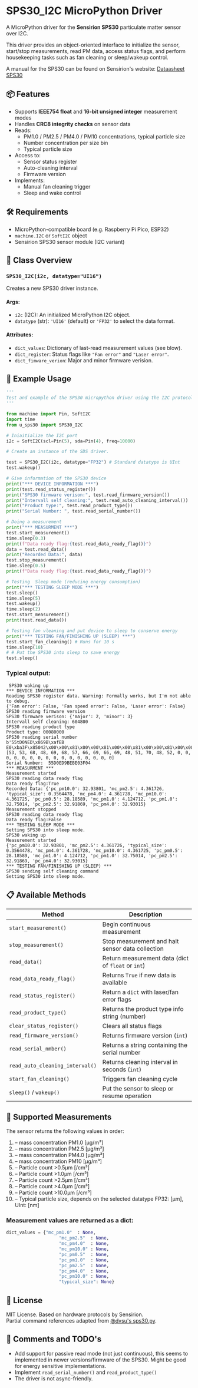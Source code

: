 # SPS30_I2C MicroPython Driver

A MicroPython driver for the **Sensirion SPS30** particulate matter sensor over I2C.

This driver provides an object-oriented interface to initialize the sensor, start/stop measurements, read PM data, access status flags, and perform housekeeping tasks such as fan cleaning or sleep/wakeup control.

A manual for the SPS30 can be found on Sensirion's website: [Dataasheet SPS30](https://sensirion.com/media/documents/8600FF88/64A3B8D6/Sensirion_PM_Sensors_Datasheet_SPS30.pdf)


## 📦 Features

- Supports **IEEE754 float** and **16-bit unsigned integer** measurement modes
- Handles **CRC8 integrity checks** on sensor data
- Reads:
  - PM1.0 / PM2.5 / PM4.0 / PM10 concentrations, typical particle size
  - Number concentration per size bin
  - Typical particle size
- Access to:
  - Sensor status register
  - Auto-cleaning interval
  - Firmware version
- Implements:
  - Manual fan cleaning trigger
  - Sleep and wake control


## 🛠️ Requirements

- MicroPython-compatible board (e.g. Raspberry Pi Pico, ESP32)
- `machine.I2C` or `SoftI2C` object
- Sensirion SPS30 sensor module (I2C variant)


## 🧰 Class Overview

### `SPS30_I2C(i2c, datatype="UI16")`

Creates a new SPS30 driver instance.

#### Args:
- `i2c` (I2C): An initialized MicroPython I2C object.
- `datatype` (str): `'UI16'` (default) or `'FP32'` to select the data format.

#### Attributes:
- `dict_values`: Dictionary of last-read measurement values (see blow).
- `dict_register`: Status flags like `"Fan error"` and `"Laser error"`.
- `dict_fimware_verion`: Major and minor firmware verision.


## 🔧 Example Usage

```python
'''
Test and example of the SPS30 micropython driver using the I2C protocol.
'''

from machine import Pin, SoftI2C
import time
from u_sps30 import SPS30_I2C

# Iniaitialize the I2C port
i2c = SoftI2C(scl=Pin(5), sda=Pin(4), freq=10000)

# Create an instance of the SDS driver.

test = SPS30_I2C(i2c, datatype="FP32") # Standard datatype is UInt
test.wakeup()

# Give information of the SPS30 device
print("*** DEVICE INFORMATION ***")
print(test.read_status_register())
print("SPS30 firmware verison:", test.read_firmware_version())
print("Intervall self cleaning:", test.read_auto_cleaning_interval())
print("Product type:", test.read_product_type())
print("Serial Number: ", test.read_serial_number())

# Doing a measurement
print("*** MEASURMENT ***")
test.start_measurement()
time.sleep(0.3)
print(f"Data ready flag:{test.read_data_ready_flag()}")
data = test.read_data()
print("Recorded Data:", data)
test.stop_measurement()
time.sleep(0.5)
print(f"Data ready flag:{test.read_data_ready_flag()}")

# Testing  Sleep mode (reducing energy consumption)
print("*** TESTING SLEEP MODE ***")
test.sleep()
time.sleep(5)
test.wakeup()
time.sleep(2)
test.start_measurement()
print(test.read_data())

# Testing fan vleaning and put device to sleep to conserve energy
print("*** TESTING FAN/FINISHING UP (SLEEP) ***")
test.start_fan_cleaning() # Runs for 10 s
time.sleep(10)
# # Put the SPS30 into sleep to save energy
test.sleep()
```
### Typical output:
```
 SPS30 waking up
*** DEVICE INFORMATION ***
Reading SPS30 register data. Warning: Formally works, but I'm not able to debug.
{'Fan error': False, 'Fan speed error': False, 'Laser error': False}
SPS30 reading firmware version
SPS30 firmware verison: {'major': 2, 'minor': 3}
Intervall self cleaning: 604800
SPS30 reading product type
Product type: 00080000
SPS30 reading serial number
b'55tD0NED\x869B\xafEB E0\xba3F\x85042\x00\x00\x81\x00\x00\x81\x00\x00\x81\x00\x00\x81\x00\x00\x81\x00\x00\x81\x00\x00\x81\x00\x00\x81'
[53, 53, 68, 48, 69, 68, 57, 66, 69, 66, 69, 48, 51, 70, 48, 52, 0, 0, 0, 0, 0, 0, 0, 0, 0, 0, 0, 0, 0, 0, 0, 0]
Serial Number:  55D0ED9BEBE03F04
*** MEASURMENT ***
Measurement started
SPS30 reading data ready flag
Data ready flag:True
Recorded Data: {'pc_pm10.0': 32.93801, 'mc_pm2.5': 4.361726, 'typical_size': 0.3564478, 'mc_pm4.0': 4.361728, 'mc_pm10.0': 4.361725, 'pc_pm0.5': 28.18589, 'mc_pm1.0': 4.124712, 'pc_pm1.0': 32.75014, 'pc_pm2.5': 32.91869, 'pc_pm4.0': 32.93015}
Measurement stopped
SPS30 reading data ready flag
Data ready flag:False
*** TESTING SLEEP MODE ***
Setting SPS30 into sleep mode.
SPS30 waking up
Measurement started
{'pc_pm10.0': 32.93801, 'mc_pm2.5': 4.361726, 'typical_size': 0.3564478, 'mc_pm4.0': 4.361728, 'mc_pm10.0': 4.361725, 'pc_pm0.5': 28.18589, 'mc_pm1.0': 4.124712, 'pc_pm1.0': 32.75014, 'pc_pm2.5': 32.91869, 'pc_pm4.0': 32.93015}
*** TESTING FAN/FINISHING UP (SLEEP) ***
SPS30 sending self cleaning command
Setting SPS30 into sleep mode.
```

## 📋 Available Methods

| Method                         | Description                                                  |
|--------------------------------|--------------------------------------------------------------|
| `start_measurement()`         | Begin continuous measurement                                 |
| `stop_measurement()`          | Stop measurement and halt sensor data collection            |
| `read_data()`                 | Return measurement data (dict of `float` or `int`)         |
| `read_data_ready_flag()`      | Returns `True` if new data is available                      |
| `read_status_register()`      | Return a `dict` with laser/fan error flags                   |
| `read_product_type()`         | Returns the product type info string (number)                 |
| `clear_status_register()`     | Clears all status flags                                      |
| `read_firmware_version()`     | Returns firmware version (`int`)                             |
| `read_serial_nmber()`         | Returns a string containing the serial number                |
| `read_auto_cleaning_interval()` | Returns cleaning interval in seconds (`int`)              |
| `start_fan_cleaning()`        | Triggers fan cleaning cycle                                  |
| `sleep()` / `wakeup()`        | Put the sensor to sleep or resume operation                  |


## 📖 Supported Measurements

The sensor returns the following values in order:

1. – mass concentration PM1.0 [μg/m³]  
2. – mass concentration PM2.5 [μg/m³]  
3. – mass concentration PM4.0 [μg/m³]  
4. – mass concentration PM10 [μg/m³]  
5. – Particle count >0.5μm [/cm³]  
6. – Particle count >1.0μm [/cm³]  
7. – Particle count >2.5μm [/cm³]  
8. – Particle count >4.0μm [/cm³]  
9. – Particle count >10.0μm [/cm³]  
10. – Typical particle size, depends on the selected datatype FP32: [μm], UInt: [nm]

### Measurement values are returned as a dict:

```python
dict_values = {"mc_pm1.0"  : None,
                    "mc_pm2.5"  : None,
                    "mc_pm4.0"  : None,
                    "mc_pm10.0" : None,
                    "pc_pm0.5"  : None,
                    "pc_pm1.0"  : None,
                    "pc_pm2.5"  : None,
                    "pc_pm4.0"  : None,
                    "pc_pm10.0" : None,
                    "typical_size": None}
```


## 📝 License

MIT License. Based on hardware protocols by Sensirion.  
Partial command references adapted from [@dvsu's sps30.py](https://github.com/dvsu/sps30).



## 📎 Comments and TODO's

- Add support for passive read mode (not just continuous), this seems to implemented in newer versions/firmware of the SPS30. Might be good for energy sensitive implementations.
- Implement `read_serial_number()` and `read_product_type()`
- The driver is not async-friendly.